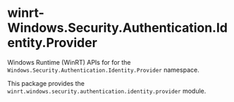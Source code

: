 <!-- warning: Please don't edit this file. It was automatically generated. -->

# winrt-Windows.Security.Authentication.Identity.Provider

Windows Runtime (WinRT) APIs for for the `Windows.Security.Authentication.Identity.Provider` namespace.

This package provides the `winrt.windows.security.authentication.identity.provider` module.
